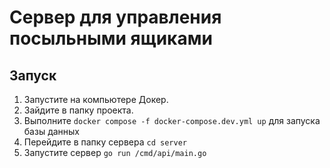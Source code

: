 # Сервер для управления посыльными ящиками

## Запуск
1. Запустите на компьютере Докер.
2. Зайдите в папку проекта.
3. Выполните
```docker compose -f docker-compose.dev.yml up```
для запуска базы данных
4. Перейдите в папку сервера
```cd server```
5. Запустите сервер
```go run /cmd/api/main.go```